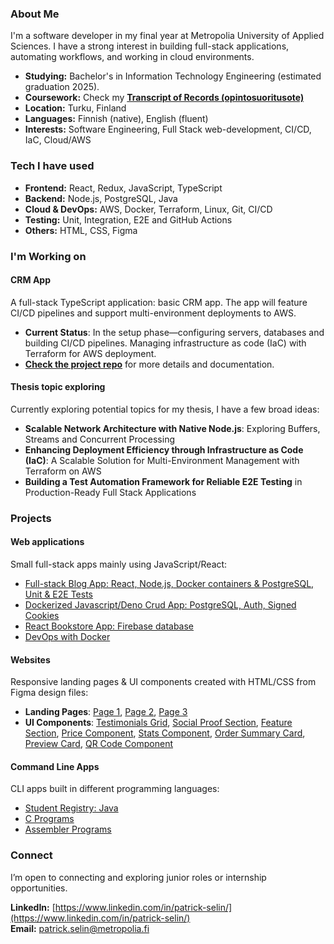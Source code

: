 ### About Me
I'm a software developer in my final year at Metropolia University of Applied Sciences. I have a strong interest in building full-stack applications, automating workflows, and working in cloud environments.

* **Studying:** Bachelor's in Information Technology Engineering (estimated graduation 2025).
* **Coursework:** Check my **[Transcript of Records (opintosuoritusote)](https://drive.google.com/file/d/1YDRdyqCf4f8OKr_i0JJ7PIABva2al5OX/view?usp=sharing)**
* **Location:** Turku, Finland  
* **Languages:** Finnish (native), English (fluent)  
* **Interests:** Software Engineering, Full Stack web-development, CI/CD, IaC, Cloud/AWS<br> 


### Tech I have used
* **Frontend:** React, Redux, JavaScript, TypeScript  
* **Backend:** Node.js, PostgreSQL, Java
* **Cloud & DevOps:** AWS, Docker, Terraform, Linux, Git, CI/CD  
* **Testing:** Unit, Integration, E2E and GitHub Actions
* **Others:** HTML, CSS, Figma<br>

### I'm Working on
#### **CRM App**
A full-stack TypeScript application: basic CRM app. The app will feature CI/CD pipelines and support multi-environment deployments to AWS.
* **Current Status**: In the setup phase—configuring servers, databases and building CI/CD pipelines. Managing infrastructure as code (IaC) with Terraform for AWS deployment.
* **[Check the project repo](https://github.com/patrick-selin/crm-app)** for more details and documentation.

#### **Thesis topic exploring**
Currently exploring potential topics for my thesis, I have a few broad ideas:
* **Scalable Network Architecture with Native Node.js**: Exploring Buffers, Streams and Concurrent Processing
* **Enhancing Deployment Efficiency through Infrastructure as Code (IaC)**: A Scalable Solution for Multi-Environment Management with Terraform on AWS
* **Building a Test Automation Framework for Reliable E2E Testing** in Production-Ready Full Stack Applications 

### Projects
#### **Web applications**
Small full-stack apps mainly using JavaScript/React:

* [Full-stack Blog App: React, Node.js, Docker containers & PostgreSQL, Unit & E2E Tests](https://github.com/patrick-selin/fso-sql-blog-app)
* [Dockerized Javascript/Deno Crud App: PostgreSQL, Auth, Signed Cookies](https://github.com/patrick-selin/deno-todo-app/)
* [React Bookstore App: Firebase database](https://github.com/patrick-selin/bookstore-app)
* [DevOps with Docker](https://github.com/patrick-selin/devops-docker)

#### **Websites**
Responsive landing pages & UI components created with HTML/CSS from Figma design files:

* **Landing Pages**: [Page 1](https://github.com/patrick-selin/equalizer-landing-page), [Page 2](https://github.com/patrick-selin/skilled-elearning-landing-page), [Page 3](https://github.com/patrick-selin/huddle-landing-page)
* **UI Components**: [Testimonials Grid](https://github.com/patrick-selin/Testimonials-grid-section), [Social Proof Section](https://github.com/patrick-selin/social-proof-section), [Feature Section](https://github.com/patrick-selin/four-card-feature-section), [Price Component](https://github.com/patrick-selin/single-price-grid-component), [Stats Component](https://github.com/patrick-selin/stats-preview-card-component), [Order Summary Card](https://github.com/patrick-selin/order-summary-component), [Preview Card](https://github.com/patrick-selin/nft-preview-card-component), [QR Code Component](https://github.com/patrick-selin/QR-code-component)

#### **Command Line Apps**
CLI apps built in different programming languages:

* [Student Registry: Java](https://github.com/patrick-selin/oop-with-java/tree/main/Java%202%20-%20Homework%203/src/dev/m3s/programming2/homework3/)
* [C Programs](https://github.com/patrick-selin/operating-systems)
* [Assembler Programs](https://github.com/patrick-selin/microprosessors-8086)

### Connect

I’m open to connecting and exploring junior roles or internship opportunities.

**LinkedIn:** [https://www.linkedin.com/in/patrick-selin/](https://www.linkedin.com/in/patrick-selin/)<br>
**Email:** patrick.selin@metropolia.fi
